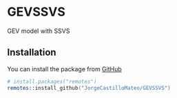 # GEVSSVS
GEV model with SSVS

## Installation
You can install the package from
[GitHub](https://github.com/JorgeCastilloMateo/GEVSSVS)

```s
# install.packages("remotes")
remotes::install_github("JorgeCastilloMateo/GEVSSVS")
```